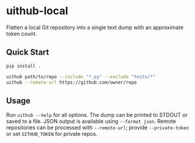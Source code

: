 # uithub-local

Flatten a local Git repository into a single text dump with an approximate token count.

## Quick Start

```bash
pip install .

uithub path/to/repo --include "*.py" --exclude "tests/*"
uithub --remote-url https://github.com/owner/repo
```

## Usage

Run `uithub --help` for all options. The dump can be printed to STDOUT or saved to a file. JSON output is available using `--format json`. Remote repositories can be processed with `--remote-url`; provide `--private-token` or set `GITHUB_TOKEN` for private repos.
